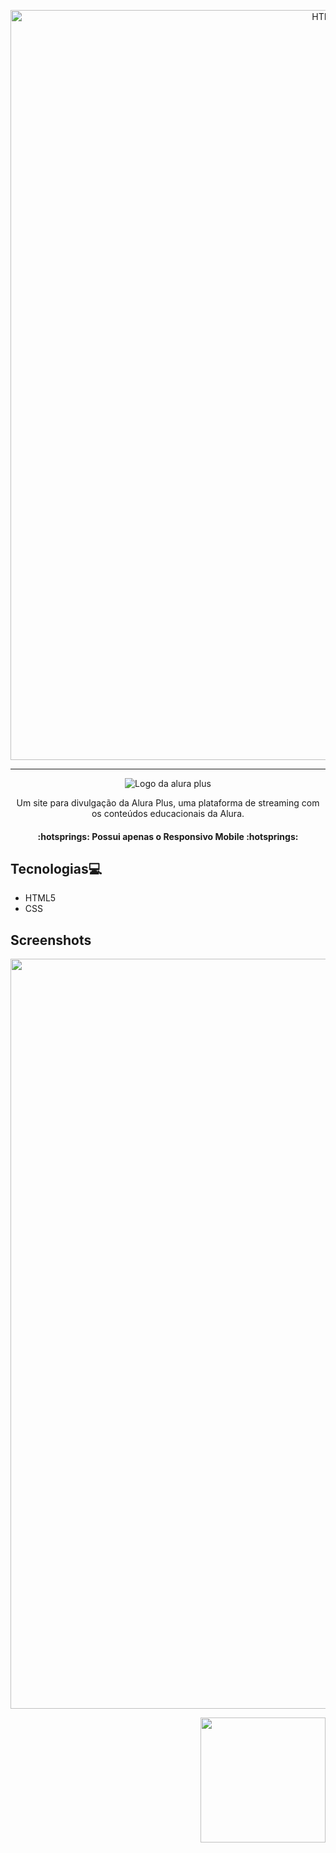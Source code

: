 <p align="center"> <img width="1200px" src="https://imgur.com/BASzVop.png" alt="HTML e CSS: praticando HTML e CSS"> </p>

<hr>

<p align="center"> <img src="https://github.com/MonicaHillman/aluraplus/blob/aula04/img/Logo.png?raw=true" alt="Logo da alura plus"> </p>
<p align="center">Um site para divulgação da Alura Plus, uma plataforma de streaming com os conteúdos educacionais da Alura.</p>

<h4 align="center"> 
    :hotsprings: Possui apenas o Responsivo Mobile  :hotsprings:
</h4>


## Tecnologias💻

* HTML5
* CSS 

## Screenshots


<p align="left">
<img width="1200px" src="https://imgur.com/nKUf7MK.png"/>
</p

<br>

<p align="right">
<img width="200px" src="http://img.shields.io/static/v1?label=STATUS&message= FINALIZADO&color=#FFFFFF&style=for-the-badge"/>
</p>
